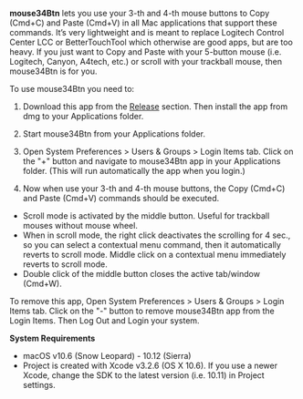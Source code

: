 **mouse34Btn** lets you use your 3-th and 4-th mouse buttons to Copy (Cmd+C) and Paste (Cmd+V) in all Mac applications that support these commands. It’s very lightweight and is meant to replace Logitech Control Center LCC or BetterTouchTool which otherwise are good apps, but are too heavy. If you just want to Copy and Paste with your 5-button mouse (i.e. Logitech, Canyon, A4tech, etc.) or scroll with your trackball mouse, then mouse34Btn is for you.
				
To use mouse34Btn you need to:

1. Download this app from the [Release](https://github.com/fiery-/mouse34Btn/releases) section. Then install the app from dmg to your Applications folder.

2. Start mouse34Btn from your Applications folder.

3. Open System Preferences > Users & Groups > Login Items tab. Click on the "+" button and navigate to mouse34Btn app in your Applications folder. (This will run automatically the app when you login.)

4. Now when use your 3-th and 4-th mouse buttons, the Copy (Cmd+C) and Paste (Cmd+V) commands should be executed.
- Scroll mode is activated by the middle button. Useful for trackball mouses without mouse wheel.
- When in scroll mode, the right click deactivates the scrolling for 4 sec., so you can select a contextual menu command, then it automatically reverts to scroll mode. Middle click on a contextual menu immediately reverts to scroll mode.
- Double click of the middle button closes the active tab/window (Cmd+W).

To remove this app, Open System Preferences > Users & Groups > Login Items tab. Click on the "-" button to remove mouse34Btn app from the Login Items. Then Log Out and Login your system.

<p><b>System Requirements</b></p>
<ul>
<li>macOS v10.6 (Snow Leopard) - 10.12 (Sierra)</li>
<li>Project is created with Xcode v3.2.6 (OS X 10.6). If you use a newer Xcode, change the SDK to the latest version (i.e. 10.11) in Project settings.</li>
</ul>
